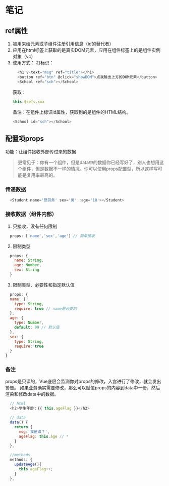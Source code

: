 # 笔记
## ref属性
1. 被用来给元素或子组件注册引用信息（id的替代者）
2. 应用在html标签上获取的是真实DOM元素，应用在组件标签上的是组件实例对象（vc）
3. 使用方式：
   打标识：
    ```js
      <h1 v-text="msg" ref="title"></h1>
      <button ref="btn" @click="showDOM">点我输出上方的DOM元素</button>
      <School ref="sch"></School>
    ```
   获取：
    ```js
    this.$refs.xxx
    ```
   备注：在组件上标识id属性，获取到的是组件的HTML结构。
    ```js
    <School id="sch"></School>
    ```

## 配置项props
功能：让组件接收外部传过来的数据
>更常见于：你有一个组件，但是data中的数据你已经写好了，别人也想用这个组件，但是数据不一样的情况。你可以使用props配置型，所以这样写可能是复用率最高的。
### 传递数据

```js
  <Student name='昂劳务' sex='男' :age='18'></Student>
```
### 接收数据（组件内部）
1. 只接收，没有任何限制
  ```js
    props: ['name','sex','age'] // 简单接收
  ```
2. 限制类型
  ```js
    props: {
      name: String,
      age: Number, 
      sex: String
    } 
  ```
3. 限制类型、必要性和指定默认值
  ```js
    props: {
    name: {
      type: String,
      require: true // name是必要的
    },
    age: {
      type: Number,
      default: 99 // 默认值
    },
    sex: {
      type: String,
      require: true
    }
  }
  ```
### 备注
props是只读的，Vue底层会监测你对props的修改，入宫进行了修改，就会发出警告。
如果业务确实需要修改，那么可以赋值props的内容到data中一份，然后渲染和修改data中的数据。
```js
  // html
  <h2>学生年龄：{{ this.ageFlag }}</h2>

  // data
  data() {
    return {
      msg:'我是谁？',
      ageFlag: this.age // *
    }
  },

  //methods
  methods: {
    updateAge(){
      this.ageFlag++;
    }
  },
```